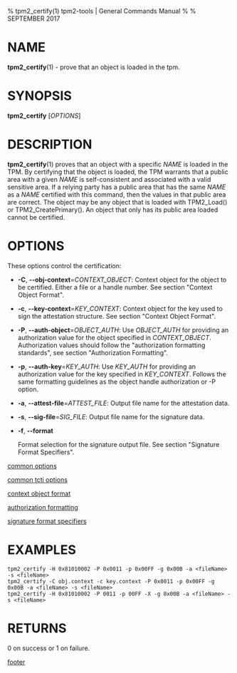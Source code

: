 % tpm2_certify(1) tpm2-tools | General Commands Manual
%
% SEPTEMBER 2017

# NAME

**tpm2_certify**(1) - prove that an object is loaded in the tpm.

# SYNOPSIS

**tpm2_certify** [*OPTIONS*]

# DESCRIPTION

**tpm2_certify**(1) proves that an object with a specific _NAME_ is loaded in the TPM.
By certifying that the object is loaded, the TPM warrants that a public area
with a given _NAME_ is self-consistent and associated with a valid sensitive area.
If a relying party has a public area that has the same _NAME_ as a _NAME_ certified
with this command, then the values in that public area are correct. The object
may be any object that is loaded with TPM2_Load() or TPM2_CreatePrimary().
An object that only has its public area loaded cannot be certified.

# OPTIONS

These options control the certification:

  * **-C**, **--obj-context**=_CONTEXT\_OBJECT_:
    Context object for the object to be certified. Either a file or a handle number.
    See section "Context Object Format".

  * **-c**, **--key-context**=_KEY\_CONTEXT_:
    Context object for the key used to sign the attestation structure.
    See section "Context Object Format".

  * **-P**, **--auth-object**=_OBJECT\_AUTH_:
    Use _OBJECT\_AUTH_ for providing an authorization value for the object specified
    in _CONTEXT\_OBJECT_.
    Authorization values should follow the "authorization formatting standards",
    see section "Authorization Formatting".

  * **-p**, **--auth-key**=_KEY\_AUTH_:
    Use _KEY\_AUTH_ for providing an authorization value for the key specified
    in _KEY\_CONTEXT_.
    Follows the same formatting guidelines as the object handle authorization or
    -P option.

  * **-a**, **--attest-file**=_ATTEST\_FILE_:
    Output file name for the attestation data.

  * **-s**, **--sig-file**=_SIG\_FILE_:
    Output file name for the signature data.

  * **-f**, **--format**

    Format selection for the signature output file. See section "Signature Format Specifiers".

[common options](common/options.md)

[common tcti options](common/tcti.md)

[context object format](commmon/ctxobj.md)

[authorization formatting](common/password.md)

[signature format specifiers](common/signature.md)

# EXAMPLES

```
tpm2_certify -H 0x81010002 -P 0x0011 -p 0x00FF -g 0x00B -a <fileName> -s <fileName>
tpm2_certify -C obj.context -c key.context -P 0x0011 -p 0x00FF -g 0x00B -a <fileName> -s <fileName>
tpm2_certify -H 0x81010002 -P 0011 -p 00FF -X -g 0x00B -a <fileName> -s <fileName>
```

# RETURNS

0 on success or 1 on failure.

[footer](common/footer.md)
